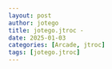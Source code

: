 ```yaml
---
layout: post
author: jotego
title: jotego.jtroc - 
date: 2025-01-03
categories: [Arcade, jtroc]
tags: [jotego.jtroc]
---
```


